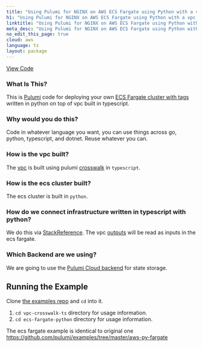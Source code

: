 ```yaml
---
title: "Using Pulumi for NGINX on AWS ECS Fargate using Python with a vpc built in Typescript | TypeScript"
h1: "Using Pulumi for NGINX on AWS ECS Fargate using Python with a vpc built in Typescript"
linktitle: "Using Pulumi for NGINX on AWS ECS Fargate using Python with a vpc built in Typescript"
meta_desc: "Using Pulumi for NGINX on AWS ECS Fargate using Python with a vpc built in Typescript How-to Guide using TypeScript"
no_edit_this_page: true
cloud: aws
language: ts
layout: package
---
```


<!-- WARNING: this page was generated by a tool. Do not edit it by hand. -->
<!-- To change it, please see https://github.com/pulumi/docs/tree/master/tools/mktutorial. -->

<p class="mb-4 flex">
    <a class="flex flex-wrap items-center rounded-md font-display text-lg text-white bg-blue-600 border-2 border-blue-600 px-2 mr-2 whitespace-no-wrap hover:text-white" style="height: 45px;" href="https://github.com/pulumi/examples/tree/master/aws-ts-vpc-with-ecs-fargate-py" target="_blank">
        <span><i class="fab fa-github pr-2"></i> View Code</span>
    </a>
</p>


### What Is This?

This is [Pulumi](https://www.pulumi.com/) code for deploying your own [ECS Fargate cluster with tags](https://docs.aws.amazon.com/AmazonECS/latest/developerguide/AWS_Fargate.html) written in python on top of vpc built in typescript.

### Why would you do this?  
Code in whatever language you want, you can use things across go, python, typescript, and dotnet. Reuse whatever you can.

### How is the vpc built?

The [vpc](https://www.pulumi.com/docs/guides/crosswalk/aws/vpc/) is built using pulumi [crosswalk](https://www.pulumi.com/docs/guides/crosswalk/aws/) in `typescript`.

### How is the ecs cluster built?
The ecs cluster is built in `python`.

### How do we connect infrastructure written in typescript with python?
We do this via [StackReference](https://www.pulumi.com/docs/intro/concepts/stack/#stackreferences).
The vpc [outputs](https://www.pulumi.com/docs/reference/cli/pulumi_stack_output/) will be read as inputs in the ecs fargate.

### Which Backend are we using?

We are going to use the [Pulumi Cloud backend](https://www.pulumi.com/docs/intro/concepts/state/#pulumi-cloud-backend) for state storage.

## Running the Example

Clone [the examples repo](https://github.com/pulumi/examples/tree/master/aws-ts-vpc-with-ecs-fargate-py) and `cd` into it.

1. `cd vpc-crosswalk-ts` directory for usage information.
2. `cd ecs-fargate-python` directory for usage information.

The ecs fargate example is identical to original one https://github.com/pulumi/examples/tree/master/aws-py-fargate

